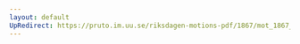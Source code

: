```yaml
---
layout: default
UpRedirect: https://pruto.im.uu.se/riksdagen-motions-pdf/1867/mot_1867__ak__86.pdf
---
```

